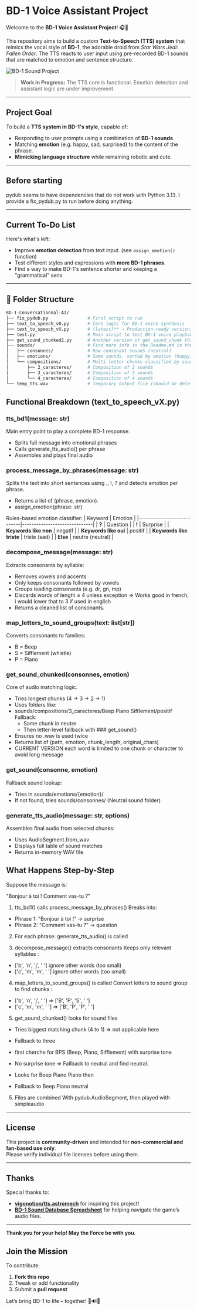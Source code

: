 # BD-1 Voice Assistant Project

Welcome to the **BD-1 Voice Assistant Project**! 🎧🤖

This repository aims to build a custom **Text-to-Speech (TTS) system** that mimics the vocal style of **BD-1**, the adorable droid from *Star Wars Jedi: Fallen Order*. The TTS reacts to user input using pre-recorded BD-1 sounds that are matched to emotion and sentence structure.

![BD-1 Sound Project](https://th.bing.com/th/id/OIP.Shcaq2sc_Ovxg0BefIrLsAHaLO?rs=1&pid=ImgDetMain)

> **Work in Progress:** The TTS core is functional. Emotion detection and assistant logic are under improvement.

---

## Project Goal

To build a **TTS system in BD-1's style**, capable of:
- Responding to user prompts using a combination of **BD-1 sounds**.
- Matching **emotion** (e.g. happy, sad, surprised) to the content of the phrase.
- **Mimicking language structure** while remaining robotic and cute.


---
## Before starting

pydub seems to have dependencies that do not work with Python 3.13. I provide a fix_pydub.py to run before doing anything.

---

## Current To-Do List

Here's what's left:

- Improve **emotion detection** from text input. (see `assign_emotion()` function)
- Test different styles and expressions with **more BD-1 phrases**.
- Find a way to make BD-1's sentence shorter and keeping a "grammatical" sens

---

## 📂 Folder Structure

```bash
BD-1-Conversationnal-AI/
├── fix_pydub.py               # First script to run
├── text_to_speech_v0.py       # Core logic for BD-1 voice synthesis
├── text_to_speech_vX.py       # (latest)** → Production-ready version, callable from other scripts without flooding logs.
├── test.py                    # Main script to test BD-1 voice playback
├── get_sound_chunked2.py      # Another version of get_sound_chunk that look for more than one audio file per word
├── sounds/                    # Find more info in the Readme.md in the sounds folder.
│   ├── consonnes/             # Raw consonant sounds (neutral)
│   ├── emotions/              # Same sounds, sorted by emotion (happy, sad, etc.)
│   └── compositions/          # Multi-letter chunks classified by sound families and emotion
│       ├── 2_caracteres/      # Composition of 2 sounds
│       ├── 3_caracteres/      # Composition of 3 sounds
│       └── 4_caracteres/      # Composition of 4 sounds
└── temp_tts.wav               # Temporary output file (should be deleted everytime)
```

## Functional Breakdown (text_to_speech_vX.py)

### tts_bd1(message: str)
  Main entry point to play a complete BD-1 response.

  - Splits full message into emotional phrases
  - Calls generate_tts_audio() per phrase
  - Assembles and plays final audio

### process_message_by_phrases(message: str)
  Splits the text into short sentences using ., !, ? and detects emotion per phrase.

  - Returns a list of (phrase, emotion).
  - assign_emotion(phrase: str)

  Rules-based emotion classifier:
  |            Keyword         | Emotion                      |
  |----------------------------|------------------------------|
  |      **?**                 | Question                     |
  |      **!**                 | Surprise                     |
  | **Keywords like non**      | negatif                      |
  | **Keywords like oui**      | positif                      |
  | **Keywords like triste**   | triste (sad)                 |
  |        **Else**            | neutre (neutral)             |



### decompose_message(message: str)
  Extracts consonants by syllable:
  - Removes vowels and accents
  - Only keeps consonants followed by vowels
  - Groups leading consonants (e.g. dr, gn, mp)
  - Discards words of length ≤ 4 unless exception => Works good in french, i would lower that to 3 if used in english
  - Returns a cleaned list of consonants.

### map_letters_to_sound_groups(text: list[str])
  Converts consonants to families:
  - B = Beep
  - S = Sifflement (whistle)
  - P = Piano

### get_sound_chunked(consonnes, emotion)
  Core of audio matching logic.
  - Tries longest chunks (4 → 3 → 2 → 1)
  - Uses folders like:
  - sounds/compositions/3_caracteres/Beep Piano Sifflement/positif
    Fallback:
    - Same chunk in neutre
    - Then letter-level fallback with ### get_sound()
  - Ensures no .wav is used twice
  - Returns list of (path, emotion, chunk_length, original_chars)
  - CURRENT VERSION each word is limited to one chunk or character to avoid long message

### get_sound(consonne, emotion)
  Fallback sound lookup:
  - Tries in sounds/emotions/{emotion}/
  - If not found, tries sounds/consonnes/ (Neutral sound folder)

### generate_tts_audio(message: str, options)
  Assembles final audio from selected chunks:
  - Uses AudioSegment.from_wav
  - Displays full table of sound matches
  - Returns in-memory WAV file

##  What Happens Step-by-Step

Suppose the message is:

"Bonjour à toi ! Comment vas-tu ?"

1. tts_bd1() calls process_message_by_phrases()
  Breaks into:
  - Phrase 1: "Bonjour à toi !" → surprise
  - Phrase 2: "Comment vas-tu ?" → question

2. For each phrase:
  generate_tts_audio() is called

3. decompose_message() extracts consonants
  Keeps only relevant syllables :
  - ['b', 'n', 'j', ' '] ignore other words (too small)
  - ['c', 'm', 'm', ' '] ignore other words (too small)

4. map_letters_to_sound_groups() is called
  Convert letters to sound group to find chunks :
  - ['b', 'n', 'j', ' '] => ['B', 'P', 'S', ' ']
  - ['c', 'm', 'm', ' '] => ['B', 'P', 'P', ' ']

5. get_sound_chunked() looks for sound files
- Tries biggest matching chunk (4 to 1) => not applicable here
- Fallback to three
- first cherche for BPS (Beep, Piano, Sifflement) with surprise tone
- No surprise tone => Fallback to neutral and find neutral.

- Looks for Beep Piano Piano then
- Fallback to Beep Piano neutral

5. Files are combined
  With pydub.AudioSegment, then played with simpleaudio

---

## License

This project is **community-driven** and intended for **non-commercial and fan-based use only**.  
Please verify individual file licenses before using them.

---

## Thanks

Special thanks to:  
- **[vigonotion/tts.astromech](https://github.com/vigonotion/tts.astromech)** for inspiring this project!  
- **[BD-1 Sound Database Spreadsheet](https://docs.google.com/spreadsheets/d/1isG7yhRa6qXGd1NMjFjuTrLWa93BwfY8t4Y0y8e7ufs/edit?pli=1&gid=541004497#gid=541004497)** for helping navigate the game’s audio files.  

---

**Thank you for your help! May the Force be with you.** 

## Join the Mission

To contribute:
1. **Fork this repo**
2. Tweak or add functionality
3. Submit a **pull request**

Let’s bring BD-1 to life – together! 💬🔊✨

